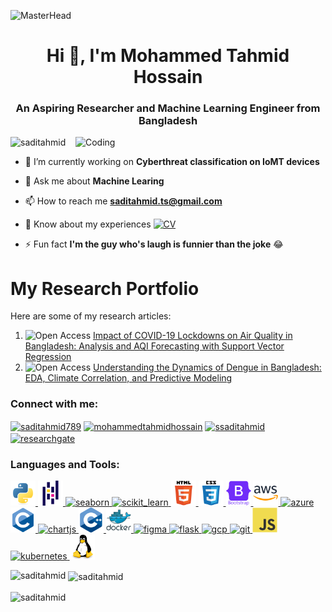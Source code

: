 ![MasterHead](https://img.freepik.com/premium-vector/machine-learning-banner-web-icon-set-data-mining-algorithm-neural-network_35632-107.jpg?w=2000)
<h1 align="center">Hi 👋, I'm Mohammed Tahmid Hossain</h1>
<h3 align="center">An Aspiring Researcher and Machine Learning Engineer from Bangladesh</h3>
<img align="right" alt = "Coding" width = 400px src= "https://camo.githubusercontent.com/19db51af5f90f1b152bc0b9078f5fe97053955be5074f03f17019c70345bdcdb/68747470733a2f2f6d69726f2e6d656469756d2e636f6d2f6d61782f313336302f302a37513379765349765f7430696f4a2d5a2e676966"> 
<p align="left"> <img src="https://komarev.com/ghpvc/?username=saditahmid&label=Profile%20views&color=0e75b6&style=flat" alt="saditahmid" /> </p>

- 🔭 I’m currently working on **Cyberthreat classification on IoMT devices**

- 💬 Ask me about **Machine Learing**

- 📫 How to reach me **saditahmid.ts@gmail.com**

- 📄 Know about my experiences [![CV](https://img.shields.io/badge/CV-View-brightgreen)](https://drive.google.com/file/d/1MV1le_Wce2LpWAvJW0QWDMNYL9AT4qqS/view?usp=sharing)

- ⚡ Fun fact **I'm the guy who's laugh is funnier than the joke** 😂
# My Research Portfolio

Here are some of my research articles:

1. ![Open Access](https://img.shields.io/badge/Open-Access-brightgreen) [Impact of COVID-19 Lockdowns on Air Quality in Bangladesh: Analysis and AQI Forecasting with Support Vector Regression](https://www.researchgate.net/publication/372261119_Impact_of_COVID-19_Lockdowns_on_Air_Quality_in_Bangladesh_Analysis_and_AQI_Forecasting_with_Support_Vector_Regression)
2. ![Open Access](https://img.shields.io/badge/Open-Access-brightgreen) [Understanding the Dynamics of Dengue in Bangladesh: EDA, Climate Correlation, and Predictive Modeling](https://www.researchgate.net/publication/375844451_Understanding_the_Dynamics_of_Dengue_in_Bangladesh_EDA_Climate_Correlation_and_Predictive_Modeling)



<h3 align="left">Connect with me:</h3>
<p align="left">
<a href="https://twitter.com/saditahmid789" target="blank"><img align="center" src="https://raw.githubusercontent.com/rahuldkjain/github-profile-readme-generator/master/src/images/icons/Social/twitter.svg" alt="saditahmid789" height="30" width="40" /></a>
<a href="https://linkedin.com/in/mohammedtahmidhossain" target="blank"><img align="center" src="https://raw.githubusercontent.com/rahuldkjain/github-profile-readme-generator/master/src/images/icons/Social/linked-in-alt.svg" alt="mohammedtahmidhossain" height="30" width="40" /></a>
<a href="https://fb.com/ssaditahmid" target="blank"><img align="center" src="https://raw.githubusercontent.com/rahuldkjain/github-profile-readme-generator/master/src/images/icons/Social/facebook.svg" alt="ssaditahmid" height="30" width="40" /></a>
<a href="https://www.researchgate.net/profile/Mohammed-Tahmid-Hossain" target="blank"><img align="center" src="https://user-images.githubusercontent.com/7831701/36112854-ee5d53d2-0ff8-11e8-84b5-901f6099eba0.png" alt="researchgate" height="30" width="40" /></a>
</p>

<h3 align="left">Languages and Tools:</h3>
<p align="left">
  <!-- First group: Python, Pandas, Seaborn, Scikit-Learn, HTML, CSS, Bootstrap -->
  <a href="https://www.python.org" target="_blank" rel="noreferrer">
    <img src="https://raw.githubusercontent.com/devicons/devicon/master/icons/python/python-original.svg" alt="python" width="40" height="40"/>
  </a>
  <a href="https://pandas.pydata.org/" target="_blank" rel="noreferrer">
    <img src="https://raw.githubusercontent.com/devicons/devicon/2ae2a900d2f041da66e950e4d48052658d850630/icons/pandas/pandas-original.svg" alt="pandas" width="40" height="40"/>
  </a>
  <a href="https://seaborn.pydata.org/" target="_blank" rel="noreferrer">
    <img src="https://seaborn.pydata.org/_images/logo-mark-lightbg.svg" alt="seaborn" width="40" height="40"/>
  </a>
  <a href="https://scikit-learn.org/" target="_blank" rel="noreferrer">
    <img src="https://upload.wikimedia.org/wikipedia/commons/0/05/Scikit_learn_logo_small.svg" alt="scikit_learn" width="40" height="40"/>
  </a>
  <a href="https://www.w3.org/html/" target="_blank" rel="noreferrer">
    <img src="https://raw.githubusercontent.com/devicons/devicon/master/icons/html5/html5-original-wordmark.svg" alt="html5" width="40" height="40"/>
  </a>
  <a href="https://www.w3schools.com/css/" target="_blank" rel="noreferrer">
    <img src="https://raw.githubusercontent.com/devicons/devicon/master/icons/css3/css3-original-wordmark.svg" alt="css3" width="40" height="40"/>
  </a>
  <a href="https://getbootstrap.com" target="_blank" rel="noreferrer">
    <img src="https://raw.githubusercontent.com/devicons/devicon/master/icons/bootstrap/bootstrap-plain-wordmark.svg" alt="bootstrap" width="40" height="40"/>
  </a>
  
  <!-- Second group: AWS, Azure, C, Chart.js, C++, Docker, Figma, Flask, Framer, GCP, Git, JavaScript, Kubernetes, Linux -->
  <a href="https://aws.amazon.com" target="_blank" rel="noreferrer">
    <img src="https://raw.githubusercontent.com/devicons/devicon/master/icons/amazonwebservices/amazonwebservices-original-wordmark.svg" alt="aws" width="40" height="40"/>
  </a>
  <a href="https://azure.microsoft.com/en-in/" target="_blank" rel="noreferrer">
    <img src="https://www.vectorlogo.zone/logos/microsoft_azure/microsoft_azure-icon.svg" alt="azure" width="40" height="40"/>
  </a>
  <a href="https://www.cprogramming.com/" target="_blank" rel="noreferrer">
    <img src="https://raw.githubusercontent.com/devicons/devicon/master/icons/c/c-original.svg" alt="c" width="40" height="40"/>
  </a>
  <a href="https://www.chartjs.org" target="_blank" rel="noreferrer">
    <img src="https://www.chartjs.org/media/logo-title.svg" alt="chartjs" width="40" height="40"/>
  </a>
  <a href="https://www.w3schools.com/cpp/" target="_blank" rel="noreferrer">
    <img src="https://raw.githubusercontent.com/devicons/devicon/master/icons/cplusplus/cplusplus-original.svg" alt="cplusplus" width="40" height="40"/>
  </a>
  <a href="https://www.docker.com/" target="_blank" rel="noreferrer">
    <img src="https://raw.githubusercontent.com/devicons/devicon/master/icons/docker/docker-original-wordmark.svg" alt="docker" width="40" height="40"/>
  </a>
  <a href="https://www.figma.com/" target="_blank" rel="noreferrer">
    <img src="https://www.vectorlogo.zone/logos/figma/figma-icon.svg" alt="figma" width="40" height="40"/>
  </a>
  <a href="https://flask.palletsprojects.com/" target="_blank" rel="noreferrer">
    <img src="https://www.vectorlogo.zone/logos/pocoo_flask/pocoo_flask-icon.svg" alt="flask" width="40" height="40"/>
  </a>
  <a href="https://cloud.google.com" target="_blank" rel="noreferrer">
    <img src="https://www.vectorlogo.zone/logos/google_cloud/google_cloud-icon.svg" alt="gcp" width="40" height="40"/>
  </a>
  <a href="https://git-scm.com/" target="_blank" rel="noreferrer">
    <img src="https://www.vectorlogo.zone/logos/git-scm/git-scm-icon.svg" alt="git" width="40" height="40"/>
  </a>
  <a href="https://developer.mozilla.org/en-US/docs/Web/JavaScript" target="_blank" rel="noreferrer">
    <img src="https://raw.githubusercontent.com/devicons/devicon/master/icons/javascript/javascript-original.svg" alt="javascript" width="40" height="40"/>
  </a>
  <a href="https://kubernetes.io" target="_blank" rel="noreferrer">
    <img src="https://www.vectorlogo.zone/logos/kubernetes/kubernetes-icon.svg" alt="kubernetes" width="40" height="40"/>
  </a>
  <a href="https://www.linux.org/" target="_blank" rel="noreferrer">
    <img src="https://raw.githubusercontent.com/devicons/devicon/master/icons/linux/linux-original.svg" alt="linux" width="40" height="40"/>
  </a>
</p>

<p><img align="left" src="https://github-readme-stats.vercel.app/api/top-langs?username=saditahmid&show_icons=true&locale=en&layout=compact" alt="saditahmid" /></p>

<p>&nbsp;<img align="center" src="https://github-readme-stats.vercel.app/api?username=saditahmid&show_icons=true&locale=en" alt="saditahmid" /></p>

<p><img align="center" src="https://github-readme-streak-stats.herokuapp.com/?user=saditahmid&" alt="saditahmid" /></p>
